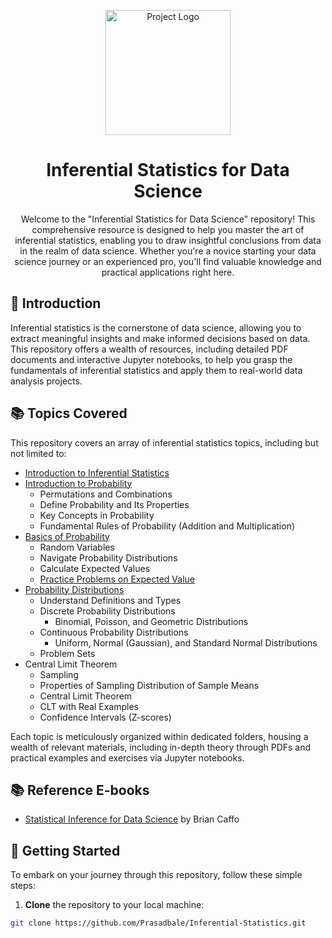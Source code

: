 <p align="center">
  <img src="https://media.datadriveninvestor.com/uploads/2019/02/sampling.jpg" alt="Project Logo" width="200">
</p>

<h1 align="center">Inferential Statistics for Data Science</h1>

<p align="center">
  Welcome to the "Inferential Statistics for Data Science" repository! This comprehensive resource is designed to help you master the art of inferential statistics, enabling you to draw insightful conclusions from data in the realm of data science. Whether you're a novice starting your data science journey or an experienced pro, you'll find valuable knowledge and practical applications right here.
</p>

## 📖 Introduction

Inferential statistics is the cornerstone of data science, allowing you to extract meaningful insights and make informed decisions based on data. This repository offers a wealth of resources, including detailed PDF documents and interactive Jupyter notebooks, to help you grasp the fundamentals of inferential statistics and apply them to real-world data analysis projects.

## 📚 Topics Covered

This repository covers an array of inferential statistics topics, including but not limited to:

- [Introduction to Inferential Statistics](https://github.com/Prasadbale/Inferential-Statistics/blob/main/00%20Introduction.pdf)
- [Introduction to Probability](https://github.com/Prasadbale/Inferential-Statistics/blob/main/01%20Introduction%20to%20Probability.pdf)
    - Permutations and Combinations
    - Define Probability and Its Properties
    - Key Concepts in Probability
    - Fundamental Rules of Probability (Addition and Multiplication)
- [Basics of Probability](https://github.com/Prasadbale/Inferential-Statistics/blob/main/02%20Basics%20of%20Probability.pdf)
    - Random Variables
    - Navigate Probability Distributions
    - Calculate Expected Values
    - [Practice Problems on Expected Value](https://github.com/Prasadbale/Inferential-Statistics/blob/main/Probability%20-%20Practice%20Questions%20-%20Expected%20Value.ipynb)
- [Probability Distributions](https://github.com/Prasadbale/Inferential-Statistics/blob/main/03%20Probability%20Distributions.pdf)
    - Understand Definitions and Types
    - Discrete Probability Distributions
        - Binomial, Poisson, and Geometric Distributions
    - Continuous Probability Distributions
        - Uniform, Normal (Gaussian), and Standard Normal Distributions
    - Problem Sets
- Central Limit Theorem
    - Sampling
    - Properties of Sampling Distribution of Sample Means
    - Central Limit Theorem
    - CLT with Real Examples
    - Confidence Intervals (Z-scores)

Each topic is meticulously organized within dedicated folders, housing a wealth of relevant materials, including in-depth theory through PDFs and practical examples and exercises via Jupyter notebooks.

## 📚 Reference E-books
- [Statistical Inference for Data Science](https://leanpub.com/LittleInferenceBook) by Brian Caffo 

## 🚀 Getting Started

To embark on your journey through this repository, follow these simple steps:

1. **Clone** the repository to your local machine:

```bash
git clone https://github.com/Prasadbale/Inferential-Statistics.git

